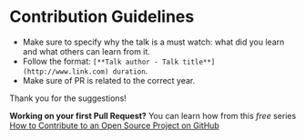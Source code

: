# Contribution Guidelines

* Make sure to specify why the talk is a must watch: what did you learn and what others can learn from it.
* Follow the format: `[**Talk author - Talk title**](http://www.link.com) duration`.
* Make sure of PR is related to the correct year.

Thank you for the suggestions!

**Working on your first Pull Request?** You can learn how from this *free* series [How to Contribute to an Open Source Project on GitHub](https://egghead.io/series/how-to-contribute-to-an-open-source-project-on-github)
